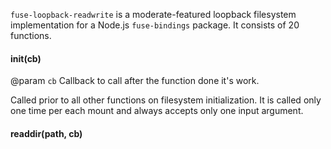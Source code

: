 `fuse-loopback-readwrite` is a moderate-featured loopback filesystem implementation for a Node.js `fuse-bindings` package. It consists of 20 functions.
#### init(cb)
@param `cb` Callback to call after the function done it's work.

Called prior to all other functions on filesystem initialization. It is called only one time per each mount and always accepts only one input argument.

#### readdir(path, cb)